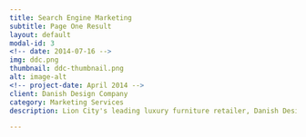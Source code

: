 ```yaml
---
title: Search Engine Marketing
subtitle: Page One Result
layout: default
modal-id: 3
<!-- date: 2014-07-16 -->
img: ddc.png
thumbnail: ddc-thumbnail.png
alt: image-alt
<!-- project-date: April 2014 -->
client: Danish Design Company
category: Marketing Services 
description: Lion City's leading luxury furniture retailer, Danish Design Company achieved page one rank on Google search results for Singapore with a combination of strategies including blog, copy, Google map listing, site optimization, and storytelling.

---
```


